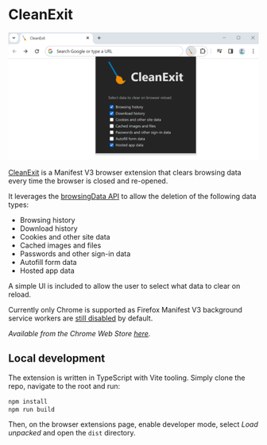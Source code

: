 # CleanExit

<a href="https://chromewebstore.google.com/detail/cleanexit/chjjljigikgecfimljpjkbmdkiiimaop">
    <img src="images/screenshot.png" alt="CleanExit screenshot" width="800"/>
</a>

<a href="https://chromewebstore.google.com/detail/cleanexit/chjjljigikgecfimljpjkbmdkiiimaop">CleanExit</a> is a Manifest V3 browser extension that clears browsing data every time the browser is closed and re-opened.


It leverages the [browsingData API](https://developer.chrome.com/docs/extensions/reference/api/browsingData) to allow the deletion of the following data types:

* Browsing history
* Download history
* Cookies and other site data
* Cached images and files
* Passwords and other sign-in data
* Autofill form data
* Hosted app data

A simple UI is included to allow the user to select what data to clear on reload.

Currently only Chrome is supported as Firefox Manifest V3 background service workers are [still disabled](https://github.com/mozilla/web-ext/issues/2532) by default.

*Available from the Chrome Web Store <a href="https://chromewebstore.google.com/detail/cleanexit/chjjljigikgecfimljpjkbmdkiiimaop">here</a>.*


## Local development

The extension is written in TypeScript with Vite tooling. Simply clone the repo, navigate to the root and run:

```
npm install
npm run build
```

Then, on the browser extensions page, enable developer mode, select *Load unpacked* and open the `dist` directory.
